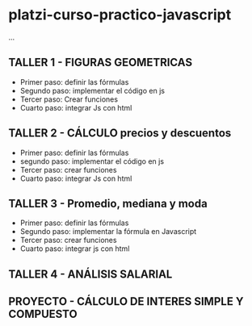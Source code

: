 # platzi-curso-practico-javascript
...
## TALLER 1 - FIGURAS GEOMETRICAS

- Primer paso: definir las fórmulas
- Segundo paso: implementar el código en js
- Tercer paso: Crear funciones
- Cuarto paso: integrar Js con html

## TALLER 2 - CÁLCULO precios y descuentos
- Primer paso: definir las fórmulas
- segundo paso: implementar el código en js
- Tercer paso: crear funciones
- Cuarto paso: integrar Js con html


## TALLER 3 - Promedio, mediana y moda
- Primer paso: definir las fórmulas
- Segundo paso: implementar la fórmula en Javascript
- Tercer paso: crear funciones
- Cuarto paso: integrar js con html

## TALLER 4 - ANÁLISIS SALARIAL

## PROYECTO - CÁLCULO DE INTERES SIMPLE Y COMPUESTO

